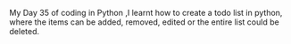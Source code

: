 My Day 35 of coding in Python ,I learnt how to create a todo list in python, where the items can be added, removed, edited or the entire list could be deleted.

